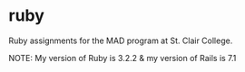 # ruby
Ruby assignments for the MAD program at St. Clair College.

NOTE: My version of Ruby is 3.2.2 & my version of Rails is 7.1
